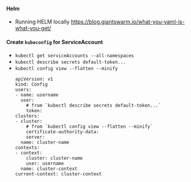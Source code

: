 #### Helm
- Running HELM locally <https://blog.giantswarm.io/what-you-yaml-is-what-you-get/>

#### Create `kubeconfig` for ServiceAccount 
- `kubectl get serviceAccounts --all-namespaces`
- `kubectl describe secrets default-token...`
- `kubectl config view --flatten --minify`
    ```
    apiVersion: v1
    kind: Config
    users:
    - name: username
      user:
        # from `kubectl describe secrets default-token...`
        token:
    clusters:
    - cluster:
        # from `kubectl config view --flatten --minify`
        certificate-authority-data:
        server:
      name: cluster-name
    contexts:
    - context:
        cluster: cluster-name
        user: username
      name: cluster-context
    current-context: cluster-context
    ```


